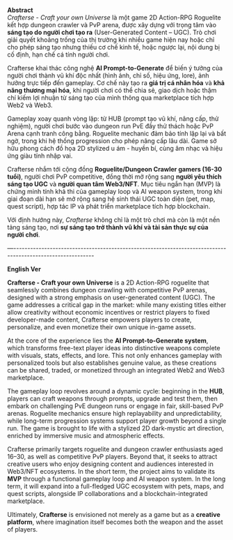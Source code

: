 **Abstract**  
*Crafterse \- Craft your own Universe* là một game 2D Action-RPG Roguelite kết hợp dungeon crawler và PvP arena, được xây dựng với trọng tâm vào **sáng tạo do người chơi tạo ra** (User-Generated Content – UGC). Trò chơi giải quyết khoảng trống của thị trường khi nhiều game hiện nay hoặc chỉ cho phép sáng tạo nhưng thiếu cơ chế kinh tế, hoặc ngược lại, nội dung bị cố định, hạn chế cá tính người chơi.

Crafterse khai thác công nghệ **AI Prompt-to-Generate** để biến ý tưởng của người chơi thành vũ khí độc nhất (hình ảnh, chỉ số, hiệu ứng, lore), ảnh hưởng trực tiếp đến gameplay. Cơ chế này tạo ra **giá trị cá nhân hóa** và **khả năng thương mại hóa**, khi người chơi có thể chia sẻ, giao dịch hoặc thậm chí kiếm lợi nhuận từ sáng tạo của mình thông qua marketplace tích hợp Web2 và Web3.

Gameplay xoay quanh vòng lặp: từ HUB (prompt tạo vũ khí, nâng cấp, thử nghiệm), người chơi bước vào dungeon run PvE đầy thử thách hoặc PvP Arena cạnh tranh công bằng. Roguelite mechanic đảm bảo tính lặp lại và bất ngờ, trong khi hệ thống progression cho phép nâng cấp lâu dài. Game sở hữu phong cách đồ họa 2D stylized u ám \- huyền bí, cùng âm nhạc và hiệu ứng giàu tính nhập vai.

Crafterse nhắm tới cộng đồng **Roguelite/Dungeon Crawler gamers (16-30 tuổi)**, người chơi PvP competitive, đồng thời mở rộng sang **người yêu thích sáng tạo UGC** và **người quan tâm Web3/NFT**. Mục tiêu ngắn hạn (MVP) là chứng minh tính khả thi của gameplay loop và AI weapon system, trong khi giai đoạn dài hạn sẽ mở rộng sang hệ sinh thái UGC toàn diện (pet, map, quest script), hợp tác IP và phát triển marketplace tích hợp blockchain.

Với định hướng này, *Crafterse* không chỉ là một trò chơi mà còn là một nền tảng sáng tạo, nơi **sự sáng tạo trở thành vũ khí và tài sản thực sự của người chơi**.

—-----------------------------------------------------------------------------------------------------------

**English Ver**

**Crafterse \- Craft your own Universe** is a 2D Action-RPG roguelite that seamlessly combines dungeon crawling with competitive PvP arenas, designed with a strong emphasis on user-generated content (UGC). The game addresses a critical gap in the market: while many existing titles either allow creativity without economic incentives or restrict players to fixed developer-made content, Crafterse empowers players to create, personalize, and even monetize their own unique in-game assets.

At the core of the experience lies the **AI Prompt-to-Generate system**, which transforms free-text player ideas into distinctive weapons complete with visuals, stats, effects, and lore. This not only enhances gameplay with personalized tools but also establishes genuine value, as these creations can be shared, traded, or monetized through an integrated Web2 and Web3 marketplace.

The gameplay loop revolves around a dynamic cycle: beginning in the **HUB**, players can craft weapons through prompts, upgrade and test them, then embark on challenging PvE dungeon runs or engage in fair, skill-based PvP arenas. Roguelite mechanics ensure high replayability and unpredictability, while long-term progression systems support player growth beyond a single run. The game is brought to life with a stylized 2D dark-mystic art direction, enriched by immersive music and atmospheric effects.

Crafterse primarily targets roguelite and dungeon crawler enthusiasts aged 16–30, as well as competitive PvP players. Beyond that, it seeks to attract creative users who enjoy designing content and audiences interested in Web3/NFT ecosystems. In the short term, the project aims to validate its **MVP** through a functional gameplay loop and AI weapon system. In the long term, it will expand into a full-fledged UGC ecosystem with pets, maps, and quest scripts, alongside IP collaborations and a blockchain-integrated marketplace.

Ultimately, **Crafterse** is envisioned not merely as a game but as a **creative platform**, where imagination itself becomes both the weapon and the asset of players.